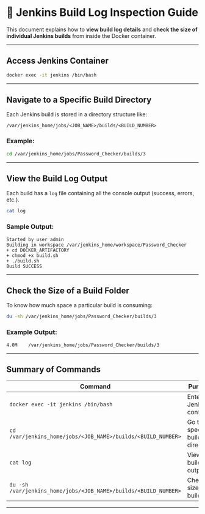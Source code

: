 

# 📄 Jenkins Build Log Inspection Guide

This document explains how to **view build log details** and **check the size of individual Jenkins builds** from inside the Docker container.

---

##  Access Jenkins Container

```bash
docker exec -it jenkins /bin/bash
```

---

##  Navigate to a Specific Build Directory

Each Jenkins build is stored in a directory structure like:

```
/var/jenkins_home/jobs/<JOB_NAME>/builds/<BUILD_NUMBER>
```

### Example:

```bash
cd /var/jenkins_home/jobs/Password_Checker/builds/3
```

---

##  View the Build Log Output

Each build has a `log` file containing all the console output (success, errors, etc.).

```bash
cat log
```

### Sample Output:

```text
Started by user admin
Building in workspace /var/jenkins_home/workspace/Password_Checker
+ cd DOCKER_ARTIFACTORY
+ chmod +x build.sh
+ ./build.sh
Build SUCCESS
```

---

## Check the Size of a Build Folder

To know how much space a particular build is consuming:

```bash
du -sh /var/jenkins_home/jobs/Password_Checker/builds/3
```

### Example Output:

```text
4.0M    /var/jenkins_home/jobs/Password_Checker/builds/3
```

---



## Summary of Commands

| Command                                                          | Purpose                        |
| ---------------------------------------------------------------- | ------------------------------ |
| `docker exec -it jenkins /bin/bash`                              | Enter Jenkins container        |
| `cd /var/jenkins_home/jobs/<JOB_NAME>/builds/<BUILD_NUMBER>`     | Go to specific build directory |
| `cat log`                                                        | View build output              |
| `du -sh /var/jenkins_home/jobs/<JOB_NAME>/builds/<BUILD_NUMBER>` | Check size of a build          |

---

